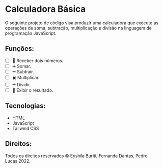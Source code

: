 # Calculadora Básica
O seguinte projeto de código visa produzir uma calculadora que execute as operações de soma, subtração, multiplicação e divisão na linguagem de programação JavaScript.

## Funções:
- [ ] 🔢 Receber dois números.
- [ ] ➕ Somar.
- [ ] ➖ Subtrair.
- [ ] ✖️ Multiplicar.
- [ ] ➗ Dividir.
- [ ] 🟰 Exibir o resultado.

## Tecnologias:
- HTML
- JavaScript
- Tailwind CSS

## Direitos:
Todos os direitos reservados © Eyshila Buriti, Fernanda Dantas, Pedro Lucas 2022.
